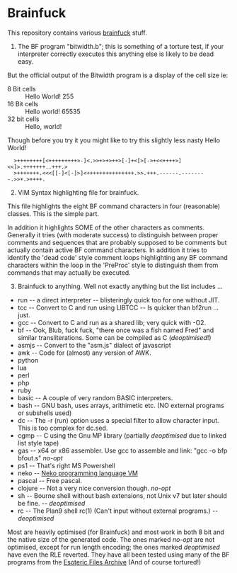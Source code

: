 Brainfuck
=========

This repository contains various [brainfuck](http://esolangs.org/wiki/Brainfuck) stuff.

1. The BF program "bitwidth.b"; this is something of a torture test, if your interpreter correctly executes this anything else is likely to be dead easy. 

  But the official output of the Bitwidth program is a display of the cell size ie:

  <dl><dt>8 Bit cells<dd>Hello World! 255<dt>16 Bit cells<dd>Hello world! 65535<dt>32 bit cells<dd>Hello, world!</dl>

  Though before you try it you might like to try this slightly less nasty Hello World! 

      >++++++++[<+++++++++>-]<.>>+>+>++>[-]+<[>[->+<<++++>]<<]>.+++++++..+++.>
      >+++++++.<<<[[-]<[-]>]<+++++++++++++++.>>.+++.------.--------.>>+.>++++.

2. VIM Syntax highlighting file for brainfuck.

  This file highlights the eight BF command characters in four (reasonable) classes. This is the simple part.

  In addition it highlights SOME of the other characters as comments.  Generally it tries (with moderate success) to distinguish between proper comments and sequences that are probably supposed to be comments but actually contain active BF command characters. In addition it tries to identify the 'dead code' style comment loops highlighting any BF command characters within the loop in the 'PreProc' style to distinguish them from commands that may actually be executed.


3. Brainfuck to anything. Well not exactly anything but the list includes ...
  * run -- a direct interpreter -- blisteringly quick too for one without JIT.
  * tcc -- Convert to C and run using LIBTCC -- Is quicker than bf2run ... just.
  * gcc -- Convert to C and run as a shared lib; very quick with -O2.
  * bf -- Ook, Blub, fuck fuck, "there once was a fish named Fred" and similar transliterations. Some can be compiled as C (*deoptimised*!)
  * asmjs -- Convert to the "asm.js" dialect of javascript
  * awk	-- Code for (almost) any version of AWK.
  * python
  * lua
  * perl
  * php
  * ruby
  * basic -- A couple of very random BASIC interpreters.
  * bash -- GNU bash, uses arrays, arithimetic etc. (NO external programs or subshells used)
  * dc -- The -r (run) option uses a special filter to allow character input. This is too complex for dc.sed.
  * cgmp -- C using the Gnu MP library (partially *deoptimised* due to linked list style tape)
  * gas -- x64 or x86 assembler. Use gcc to assemble and link: "gcc -o bfp bfout.s" *no-opt*
  * ps1 -- That's right MS Powershell
  * neko -- [Neko programming language VM](http://nekovm.org)
  * pascal -- Free pascal.
  * clojure -- Not a very nice conversion though. *no-opt*
  * sh -- Bourne shell without bash extensions, not Unix v7 but later should be fine. -- *deoptimised*
  * rc -- The Plan9 shell rc(1) (Can't input without external programs.) -- *deoptimised*

  Most are heavily optimised (for Brainfuck) and most work in both 8 bit and the native size of the generated code.
  The ones marked *no-opt* are not optimised, except for run length encoding; the ones marked *deoptimised* have even the RLE reverted.
  They have all been tested using many of the BF programs from the [Esoteric Files Archive](https://github.com/graue/esofiles/tree/master/brainfuck/src) (And of course tortured!)


